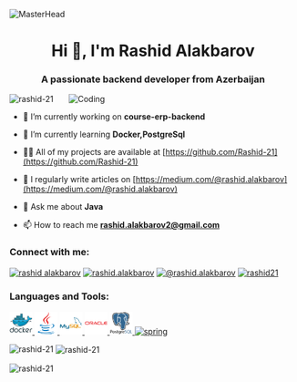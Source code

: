 ![MasterHead](https://developers.giphy.com/branch/master/static/api-512d36c09662682717108a38bbb5c57d.gif)
<h1 align="center">Hi 👋, I'm Rashid Alakbarov</h1>
<h3 align="center">A passionate backend developer from Azerbaijan</h3>

<img align="right" alt="Coding" width="400" src="https://www.techgropse.com/blog/wp-content/uploads/2022/10/An-Overview-of-the-Java.gif">

<p align="left"> <img src="https://komarev.com/ghpvc/?username=rashid-21&label=Profile%20views&color=0e75b6&style=flat" alt="rashid-21" /> </p>

- 🔭 I’m currently working on **course-erp-backend**

- 🌱 I’m currently learning **Docker,PostgreSql**

- 👨‍💻 All of my projects are available at [https://github.com/Rashid-21](https://github.com/Rashid-21)

- 📝 I regularly write articles on [https://medium.com/@rashid.alakbarov](https://medium.com/@rashid.alakbarov)

- 💬 Ask me about **Java**

- 📫 How to reach me **rashid.alakbarov2@gmail.com**

<h3 align="left">Connect with me:</h3>
<p align="left">
<a href="https://linkedin.com/in/rashid alakbarov" target="blank"><img align="center" src="https://raw.githubusercontent.com/rahuldkjain/github-profile-readme-generator/master/src/images/icons/Social/linked-in-alt.svg" alt="rashid alakbarov" height="30" width="40" /></a>
<a href="https://instagram.com/rashid.alakbarov" target="blank"><img align="center" src="https://raw.githubusercontent.com/rahuldkjain/github-profile-readme-generator/master/src/images/icons/Social/instagram.svg" alt="rashid.alakbarov" height="30" width="40" /></a>
<a href="https://medium.com/@rashid.alakbarov" target="blank"><img align="center" src="https://raw.githubusercontent.com/rahuldkjain/github-profile-readme-generator/master/src/images/icons/Social/medium.svg" alt="@rashid.alakbarov" height="30" width="40" /></a>
<a href="https://www.hackerrank.com/rashid21" target="blank"><img align="center" src="https://raw.githubusercontent.com/rahuldkjain/github-profile-readme-generator/master/src/images/icons/Social/hackerrank.svg" alt="rashid21" height="30" width="40" /></a>
</p>

<h3 align="left">Languages and Tools:</h3>
<p align="left"> <a href="https://www.docker.com/" target="_blank" rel="noreferrer"> <img src="https://raw.githubusercontent.com/devicons/devicon/master/icons/docker/docker-original-wordmark.svg" alt="docker" width="40" height="40"/> </a> <a href="https://www.java.com" target="_blank" rel="noreferrer"> <img src="https://raw.githubusercontent.com/devicons/devicon/master/icons/java/java-original.svg" alt="java" width="40" height="40"/> </a> <a href="https://www.mysql.com/" target="_blank" rel="noreferrer"> <img src="https://raw.githubusercontent.com/devicons/devicon/master/icons/mysql/mysql-original-wordmark.svg" alt="mysql" width="40" height="40"/> </a> <a href="https://www.oracle.com/" target="_blank" rel="noreferrer"> <img src="https://raw.githubusercontent.com/devicons/devicon/master/icons/oracle/oracle-original.svg" alt="oracle" width="40" height="40"/> </a> <a href="https://www.postgresql.org" target="_blank" rel="noreferrer"> <img src="https://raw.githubusercontent.com/devicons/devicon/master/icons/postgresql/postgresql-original-wordmark.svg" alt="postgresql" width="40" height="40"/> </a> <a href="https://spring.io/" target="_blank" rel="noreferrer"> <img src="https://www.vectorlogo.zone/logos/springio/springio-icon.svg" alt="spring" width="40" height="40"/> </a> </p>

<p><img align="left" src="https://github-readme-stats.vercel.app/api/top-langs?username=rashid-21&show_icons=true&locale=en&layout=compact" alt="rashid-21" /></p>

<p>&nbsp;<img align="center" src="https://github-readme-stats.vercel.app/api?username=rashid-21&show_icons=true&locale=en" alt="rashid-21" /></p>

<p><img align="center" src="https://github-readme-streak-stats.herokuapp.com/?user=rashid-21&" alt="rashid-21" /></p>
